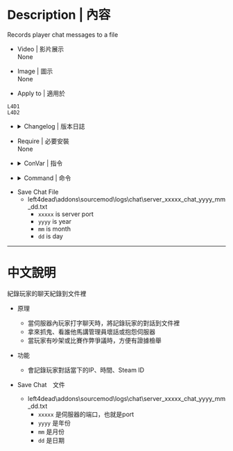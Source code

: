 # Description | 內容
Records player chat messages to a file

* Video | 影片展示
<br/>None

* Image | 圖示
<br/>None


* Apply to | 適用於
```
L4D1
L4D2
```

* <details><summary>Changelog | 版本日誌</summary>

	* v1.6
        * Remake code
        * Record steam id、ip

	* v1.2.1
        * [Original Plugin by citkabuto](https://forums.alliedmods.net/showthread.php?p=1071512)
</details>

* Require | 必要安裝
<br/>None

* <details><summary>ConVar | 指令</summary>

	* cfg\sourcemod\savechat.cfg
		```php
        // Record player Steam ID and IP address
        sc_record_detail "1"
		```
</details>

* <details><summary>Command | 命令</summary>

	None
</details>

* Save Chat File
    * left4dead\addons\sourcemod\logs\chat\server_xxxxx_chat_yyyy_mm_dd.txt
        * ```xxxxx``` is server port
        * ```yyyy``` is year
        * ```mm``` is month
        * ```dd``` is day

- - - -
# 中文說明
紀錄玩家的聊天紀錄到文件裡

* 原理
    * 當伺服器內玩家打字聊天時，將記錄玩家的對話到文件裡
    * 拿來抓鬼、看誰他馬講管理員壞話或抱怨伺服器
    * 當玩家有吵架或比賽作弊爭議時，方便有證據檢舉

* 功能
    * 會記錄玩家對話當下的IP、時間、Steam ID

* Save Chat　文件
	* left4dead\addons\sourcemod\logs\chat\server_xxxxx_chat_yyyy_mm_dd.txt
        * ```xxxxx``` 是伺服器的端口，也就是port
        * ```yyyy``` 是年份
        * ```mm``` 是月份
        * ```dd``` 是日期





    
